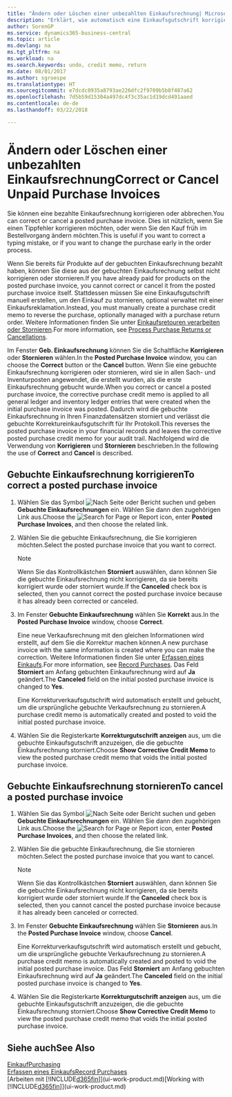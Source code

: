 ```yaml
---
title: "Ändern oder Löschen einer unbezahlten Einkaufsrechnung| Microsoft Docs"
description: "Erklärt, wie automatisch eine Einkaufsgutschrift korrigiert, abgebrochen oder rückgängig gemacht wird und eine gebuchte Einkaufsrechnung erstellt wird."
author: SorenGP
ms.service: dynamics365-business-central
ms.topic: article
ms.devlang: na
ms.tgt_pltfrm: na
ms.workload: na
ms.search.keywords: undo, credit memo, return
ms.date: 08/01/2017
ms.author: sgroespe
ms.translationtype: HT
ms.sourcegitcommit: e7dcdc0935a8793ae226dfc2f9709b5b8f487a62
ms.openlocfilehash: 7d5b59d15304a497dc4f3c35ac1d19dcd491aaed
ms.contentlocale: de-de
ms.lasthandoff: 03/22/2018

---
```

# <a name="correct-or-cancel-unpaid-purchase-invoices"></a><span data-ttu-id="0b66a-103">Ändern oder Löschen einer unbezahlten Einkaufsrechnung</span><span class="sxs-lookup"><span data-stu-id="0b66a-103">Correct or Cancel Unpaid Purchase Invoices</span></span>
<span data-ttu-id="0b66a-104">Sie können eine bezahlte Einkaufsrechnung korrigieren oder abbrechen.</span><span class="sxs-lookup"><span data-stu-id="0b66a-104">You can correct or cancel a posted purchase invoice.</span></span> <span data-ttu-id="0b66a-105">Dies ist nützlich, wenn Sie einen Tippfehler korrigieren möchten, oder wenn Sie den Kauf früh im Bestellvorgang ändern möchten.</span><span class="sxs-lookup"><span data-stu-id="0b66a-105">This is useful if you want to correct a typing mistake, or if you want to change the purchase early in the order process.</span></span>

<span data-ttu-id="0b66a-106">Wenn Sie bereits für Produkte auf der gebuchten Einkaufsrechnung bezahlt haben, können Sie diese aus der gebuchten Einkaufsrechnung selbst nicht korrigieren oder stornieren.</span><span class="sxs-lookup"><span data-stu-id="0b66a-106">If you have already paid for products on the posted purchase invoice, you cannot correct or cancel it from the posted purchase invoice itself.</span></span> <span data-ttu-id="0b66a-107">Stattdessen müssen Sie eine Einkaufsgutschrift manuell erstellen, um den Einkauf zu stornieren, optional verwaltet mit einer Einkaufsreklamation.</span><span class="sxs-lookup"><span data-stu-id="0b66a-107">Instead, you must manually create a purchase credit memo to reverse the purchase, optionally managed with a purchase return order.</span></span> <span data-ttu-id="0b66a-108">Weitere Informationen finden Sie unter [Einkaufsretouren verarbeiten oder Stornieren](purchasing-how-process-purchase-returns-cancellations.md).</span><span class="sxs-lookup"><span data-stu-id="0b66a-108">For more information, see [Process Purchase Returns or Cancellations](purchasing-how-process-purchase-returns-cancellations.md).</span></span>

<span data-ttu-id="0b66a-109">Im Fenster **Geb. Einkaufsrechnung** können Sie die Schaltfläche **Korrigieren** oder **Stornieren** wählen.</span><span class="sxs-lookup"><span data-stu-id="0b66a-109">In the **Posted Purchase Invoice** window, you can choose the **Correct** button or the **Cancel** button.</span></span> <span data-ttu-id="0b66a-110">Wenn Sie eine gebuchte Einkaufsrechnung korrigieren oder stornieren, wird sie in allen Sach- und Inventurposten angewendet, die erstellt wurden, als die erste Einkaufsrechnung gebucht wurde.</span><span class="sxs-lookup"><span data-stu-id="0b66a-110">When you correct or cancel a posted purchase invoice, the corrective purchase credit memo is applied to all general ledger and inventory ledger entries that were created when the initial purchase invoice was posted.</span></span> <span data-ttu-id="0b66a-111">Dadurch wird die gebuchte Einkaufsrechnung in Ihren Finanzdatensätzen storniert und verlässt die gebuchte Korrektureinkaufsgutschrift für Ihr Protokoll.</span><span class="sxs-lookup"><span data-stu-id="0b66a-111">This reverses the posted purchase invoice in your financial records and leaves the corrective posted purchase credit memo for your audit trail.</span></span> <span data-ttu-id="0b66a-112">Nachfolgend wird die Verwendung von **Korrigieren** und **Stornieren** beschrieben.</span><span class="sxs-lookup"><span data-stu-id="0b66a-112">In the following the use of **Correct** and **Cancel** is described.</span></span>

## <a name="to-correct-a-posted-purchase-invoice"></a><span data-ttu-id="0b66a-113">Gebuchte Einkaufsrechnung korrigieren</span><span class="sxs-lookup"><span data-stu-id="0b66a-113">To correct a posted purchase invoice</span></span>
1. <span data-ttu-id="0b66a-114">Wählen Sie das Symbol ![Nach Seite oder Bericht suchen](media/ui-search/search_small.png "Nach Seite oder Bericht suchen") und geben **Gebuchte Einkaufsrechnungen** ein. Wählen Sie dann den zugehörigen Link aus.</span><span class="sxs-lookup"><span data-stu-id="0b66a-114">Choose the ![Search for Page or Report](media/ui-search/search_small.png "Search for Page or Report icon") icon, enter **Posted Purchase Invoices**, and then choose the related link.</span></span>  
2. <span data-ttu-id="0b66a-115">Wählen Sie die gebuchte Einkaufsrechnung, die Sie korrigieren möchten.</span><span class="sxs-lookup"><span data-stu-id="0b66a-115">Select the posted purchase invoice that you want to correct.</span></span>  

    > [!NOTE]  
    >   <span data-ttu-id="0b66a-116">Wenn Sie das Kontrollkästchen **Storniert** auswählen, dann können Sie die gebuchte Einkaufsrechnung nicht korrigieren, da sie bereits korrigiert wurde oder storniert wurde.</span><span class="sxs-lookup"><span data-stu-id="0b66a-116">If the **Canceled** check box is selected, then you cannot correct the posted purchase invoice because it has already been corrected or canceled.</span></span>
3. <span data-ttu-id="0b66a-117">Im Fenster **Gebuchte Einkaufsrechnung** wählen Sie **Korrekt** aus.</span><span class="sxs-lookup"><span data-stu-id="0b66a-117">In the **Posted Purchase Invoice** window, choose **Correct**.</span></span>

    <span data-ttu-id="0b66a-118">Eine neue Verkaufsrechnung mit den gleichen Informationen wird erstellt, auf dem Sie die Korrektur machen können.</span><span class="sxs-lookup"><span data-stu-id="0b66a-118">A new purchase invoice with the same information is created where you can make the correction.</span></span> <span data-ttu-id="0b66a-119">Weitere Informationen finden Sie unter [Erfassen eines Einkaufs](purchasing-how-record-purchases.md).</span><span class="sxs-lookup"><span data-stu-id="0b66a-119">For more information, see [Record Purchases](purchasing-how-record-purchases.md).</span></span> <span data-ttu-id="0b66a-120">Das Feld **Storniert** am Anfang gebuchten Einkaufsrechnung wird auf **Ja** geändert.</span><span class="sxs-lookup"><span data-stu-id="0b66a-120">The **Canceled** field on the initial posted purchase invoice is changed to **Yes**.</span></span>

    <span data-ttu-id="0b66a-121">Eine Korrekturverkaufsgutschrift wird automatisch erstellt und gebucht, um die ursprüngliche gebuchte Verkaufsrechnung zu stornieren.</span><span class="sxs-lookup"><span data-stu-id="0b66a-121">A purchase credit memo is automatically created and posted to void the initial posted purchase invoice.</span></span>
4. <span data-ttu-id="0b66a-122">Wählen Sie die Registerkarte **Korrekturgutschrift anzeigen** aus, um die gebuchte Einkaufsgutschrift anzuzeigen, die die gebuchte Einkaufsrechnung storniert.</span><span class="sxs-lookup"><span data-stu-id="0b66a-122">Choose **Show Corrective Credit Memo** to view the posted purchase credit memo that voids the initial posted purchase invoice.</span></span>

## <a name="to-cancel-a-posted-purchase-invoice"></a><span data-ttu-id="0b66a-123">Gebuchte Einkaufsrechnung stornieren</span><span class="sxs-lookup"><span data-stu-id="0b66a-123">To cancel a posted purchase invoice</span></span>
1. <span data-ttu-id="0b66a-124">Wählen Sie das Symbol ![Nach Seite oder Bericht suchen](media/ui-search/search_small.png "Nach Seite oder Bericht suchen") und geben **Gebuchte Einkaufsrechnungen** ein. Wählen Sie dann den zugehörigen Link aus.</span><span class="sxs-lookup"><span data-stu-id="0b66a-124">Choose the ![Search for Page or Report](media/ui-search/search_small.png "Search for Page or Report icon") icon, enter **Posted Purchase Invoices**, and then choose the related link.</span></span>  
2. <span data-ttu-id="0b66a-125">Wählen Sie die gebuchte Einkaufsrechnung, die Sie stornieren möchten.</span><span class="sxs-lookup"><span data-stu-id="0b66a-125">Select the posted purchase invoice that you want to cancel.</span></span>

    > [!NOTE]  
    >   <span data-ttu-id="0b66a-126">Wenn Sie das Kontrollkästchen **Storniert** auswählen, dann können Sie die gebuchte Einkaufsrechnung nicht korrigieren, da sie bereits korrigiert wurde oder storniert wurde.</span><span class="sxs-lookup"><span data-stu-id="0b66a-126">If the **Canceled** check box is selected, then you cannot cancel the posted purchase invoice because it has already been canceled or corrected.</span></span>
3. <span data-ttu-id="0b66a-127">Im Fenster **Gebuchte Einkaufsrechnung** wählen Sie **Stornieren** aus.</span><span class="sxs-lookup"><span data-stu-id="0b66a-127">In the **Posted Purchase Invoice** window, choose **Cancel**.</span></span>

    <span data-ttu-id="0b66a-128">Eine Korrekturverkaufsgutschrift wird automatisch erstellt und gebucht, um die ursprüngliche gebuchte Verkaufsrechnung zu stornieren.</span><span class="sxs-lookup"><span data-stu-id="0b66a-128">A purchase credit memo is automatically created and posted to void the initial posted purchase invoice.</span></span> <span data-ttu-id="0b66a-129">Das Feld **Storniert** am Anfang gebuchten Einkaufsrechnung wird auf **Ja** geändert.</span><span class="sxs-lookup"><span data-stu-id="0b66a-129">The **Canceled** field on the initial posted purchase invoice is changed to **Yes**.</span></span>
4. <span data-ttu-id="0b66a-130">Wählen Sie die Registerkarte **Korrekturgutschrift anzeigen** aus, um die gebuchte Einkaufsgutschrift anzuzeigen, die die gebuchte Einkaufsrechnung storniert.</span><span class="sxs-lookup"><span data-stu-id="0b66a-130">Choose **Show Corrective Credit Memo** to view the posted purchase credit memo that voids the initial posted purchase invoice.</span></span>

## <a name="see-also"></a><span data-ttu-id="0b66a-131">Siehe auch</span><span class="sxs-lookup"><span data-stu-id="0b66a-131">See Also</span></span>
[<span data-ttu-id="0b66a-132">Einkauf</span><span class="sxs-lookup"><span data-stu-id="0b66a-132">Purchasing</span></span>](purchasing-manage-purchasing.md)  
[<span data-ttu-id="0b66a-133">Erfassen eines Einkaufs</span><span class="sxs-lookup"><span data-stu-id="0b66a-133">Record Purchases</span></span>](purchasing-how-record-purchases.md)  
<span data-ttu-id="0b66a-134">[Arbeiten mit [!INCLUDE[d365fin](includes/d365fin_md.md)]](ui-work-product.md)</span><span class="sxs-lookup"><span data-stu-id="0b66a-134">[Working with [!INCLUDE[d365fin](includes/d365fin_md.md)]](ui-work-product.md)</span></span>

